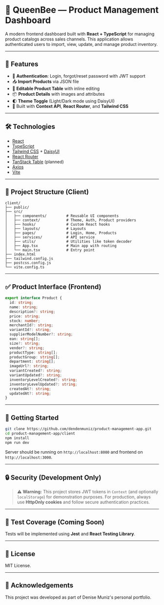 # 👑 QueenBee — Product Management Dashboard

A modern frontend dashboard built with **React + TypeScript** for managing product catalogs across sales channels. This application allows authenticated users to import, view, update, and manage product inventory.

---

## 🔐 Features

- 🔑 **Authentication**: Login, forgot/reset password with JWT support
- 📤 **Import Products** via JSON file
- 🧾 **Editable Product Table** with inline editing
- 📦 **Product Details** with images and attributes
- 🌓 **Theme Toggle** (Light/Dark mode using DaisyUI)
- 🧠 Built with **Context API**, **React Router**, and **Tailwind CSS**

---

## 🛠️ Technologies

- [React](https://reactjs.org/)
- [TypeScript](https://www.typescriptlang.org/)
- [Tailwind CSS](https://tailwindcss.com/) + [DaisyUI](https://daisyui.com/)
- [React Router](https://reactrouter.com/)
- [TanStack Table](https://tanstack.com/table) (planned)
- [Axios](https://axios-http.com/)
- [Vite](https://vitejs.dev/)

---

## 🚧 Project Structure (Client)

```
client/
├── public/
├── src/
│   ├── components/         # Reusable UI components
│   ├── context/            # Theme, Auth, Product providers
│   ├── hooks/              # Custom React hooks
│   ├── layouts/            # Layouts
│   ├── pages/              # Login, Home, Products
│   ├── services/           # API service
│   ├── utils/              # Utilities like token decoder
│   ├── App.tsx             # Main app with routing
│   └── main.tsx            # Entry point
├── index.html
├── tailwind.config.js
├── postcss.config.js
└── vite.config.ts
```

---

## ✅ Product Interface (Frontend)

```ts
export interface Product {
  id: string;
  name: string;
  description?: string;
  price: string;
  stock: number;
  merchantId?: string;
  variantId?: string;
  supplierModelNumber?: string;
  ean: string[];
  size?: string;
  vendor?: string;
  productType: string[];
  productGroup: string[];
  department: string[];
  imageUrl?: string;
  variantCreated?: string;
  variantUpdated?: string;
  inventoryLevelCreated?: string;
  inventoryLevelUpdated?: string;
  createdAt?: string;
  updatedAt?: string;
}
```

---

## 🚀 Getting Started

```bash
git clone https://github.com/dendenmuniz/product-management-app.git
cd product-management-app/client
npm install
npm run dev
```

Server should be running on `http://localhost:8000` and frontend on `http://localhost:3000`.

---

## 🔒 Security (Development Only)

> ⚠️ **Warning:** This project stores JWT tokens in `Context` (and optionally `localStorage`) for demonstration purposes. For production, always use **HttpOnly cookies** and follow secure authentication practices.

---

## 🧪 Test Coverage (Coming Soon)

Tests will be implemented using **Jest** and **React Testing Library**.

---

## 📄 License

MIT License.

---

## 🙌 Acknowledgements

This project was developed as part of Denise Muniz's personal portfolio.